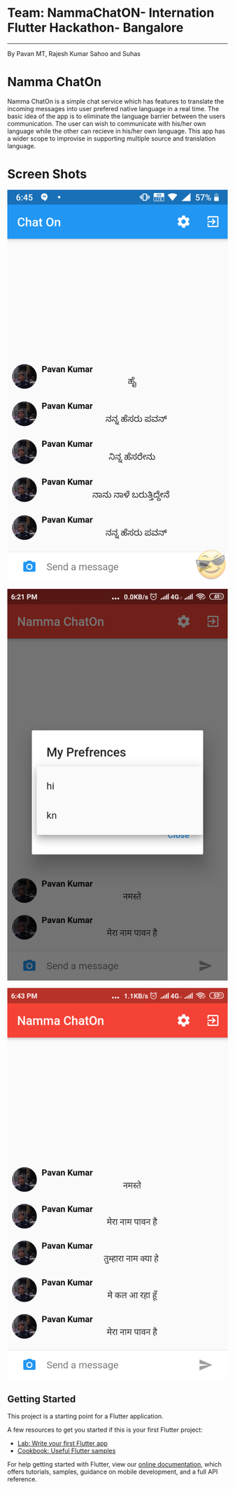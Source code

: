 # Team: NammaChatON- Internation Flutter Hackathon- Bangalore
----------------------
By Pavan MT, Rajesh Kumar Sahoo and Suhas
# Namma ChatOn



Namma ChatOn is a simple chat service which has features to translate the incoming messages into user prefered native language in a real time. The basic idea of the app is to eliminate the language barrier between the users communication. The user can wish to communicate with his/her own language while the other can recieve in his/her own language. This app has a wider scope to improvise in supporting multiple source and translation language.

# Screen Shots

![Translation Screen](screen_shots/flutter_hac1.png)

![Translation Screen](screen_shots/Screenshot_2019-06-01-18-21-53-587_com.flutterhackathon.chat_on.png)

![Translation Screen](screen_shots/Screenshot_2019-06-01-18-43-24-387_com.flutterhackathon.chat_on.png)


## Getting Started

This project is a starting point for a Flutter application.

A few resources to get you started if this is your first Flutter project:

- [Lab: Write your first Flutter app](https://flutter.dev/docs/get-started/codelab)
- [Cookbook: Useful Flutter samples](https://flutter.dev/docs/cookbook)

For help getting started with Flutter, view our 
[online documentation](https://flutter.dev/docs), which offers tutorials, 
samples, guidance on mobile development, and a full API reference.
